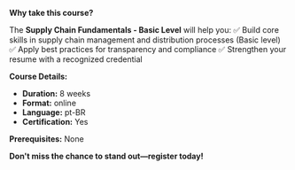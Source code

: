 **Why take this course?**

The **Supply Chain Fundamentals - Basic Level** will help you:
✅ Build core skills in supply chain management and distribution processes (Basic level)
✅ Apply best practices for transparency and compliance
✅ Strengthen your resume with a recognized credential

**Course Details:**
- **Duration:** 8 weeks
- **Format:** online
- **Language:** pt-BR
- **Certification:** Yes

**Prerequisites:**
None

**Don't miss the chance to stand out—register today!**